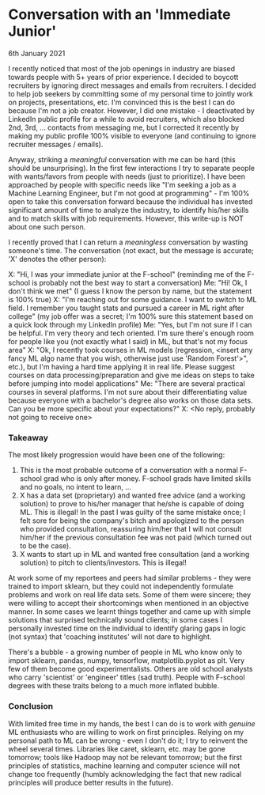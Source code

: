 # Conversation with an 'Immediate Junior'

6th January 2021

I recently noticed that most of the job openings in industry are biased towards people with 5+ years of prior experience. I decided to boycott recruiters by ignoring direct messages and emails from recruiters. I decided to help job seekers by committing some of my personal time to jointly work on projects, presentations, etc. I'm convinced this is the best I can do because I'm not a job creator. However, I did one mistake - I deactivated by LinkedIn public profile for a while to avoid recruiters, which also blocked 2nd, 3rd, ... contacts from messaging me, but I corrected it recently by making my public profile 100% visible to everyone (and continuing to ignore recruiter messages / emails).

Anyway, striking a *meaningful* conversation with me can be hard (this should be unsurprising). In the first few interactions I try to separate people with wants/favors from people with needs (just to prioritize). I have been approached by people with specific needs like "I'm seeking a job as a Machine Learning Engineer, but I'm not good at programming" - I'm 100% open to take this conversation forward because the individual has invested significant amount of time to analyze the industry, to identify his/her skills and to match skills with job requirements. However, this write-up is NOT about one such person.

I recently proved that I can return a *meaningless* conversation by wasting someone's time. The conversation (not exact, but the message is accurate; 'X' denotes the other person):

X: "Hi, I was your immediate junior at the F-school" (reminding me of the F-school is probably not the best way to start a conversation)
Me: "Hi! Ok, I don't think we met" (I guess I know the person by name, but the statement is 100% true)
X: "I'm reaching out for some guidance. I want to switch to ML field. I remember you taught stats and pursued a career in ML right after college" (my job offer was a secret; I'm 100% sure this statement based on a quick look through my LinkedIn profile)
Me: "Yes, but I'm not sure if I can be helpful. I'm very theory and tech oriented. I'm sure there's enough room for people like you (not exactly what I said) in ML, but that's not my focus area"
X: "Ok, I recently took courses in ML models (regression, <insert any fancy ML algo name that you wish, otherwise just use 'Random Forest'>", etc.), but I'm having a hard time applying it in real life. Please suggest courses on data processing/preparation and give me ideas on steps to take before jumping into model applications"
Me: "There are several practical courses in several platforms. I'm not sure about their differentiating value because everyone with a bachelor's degree also works on those data sets. Can you be more specific about your expectations?"
X: <No reply, probably not going to receive one>

### Takeaway

The most likely progression would have been one of the following:

1. This is the most probable outcome of a conversation with a normal F-school grad who is only after money. F-school grads have limited skills and no goals, no intent to learn, ...
2. X has a data set (proprietary) and wanted free advice (and a working solution) to prove to his/her manager that he/she is capable of doing ML. This is illegal! In the past I was guilty of the same mistake once; I felt sore for being the company's bitch and apologized to the person who provided consultation, reassuring him/her that I will not consult him/her if the previous consultation fee was not paid (which turned out to be the case).
3. X wants to start up in ML and wanted free consultation (and a working solution) to pitch to clients/investors. This is illegal!

At work some of my reportees and peers had similar problems - they were trained to import sklearn, but they could not independently formulate problems and work on real life data sets. Some of them were sincere; they were willing to accept their shortcomings when mentioned in an objective manner. In some cases we learnt things together and came up with simple solutions that surprised technically sound clients; in some cases I personally invested time on the individual to identify glaring gaps in logic (not syntax) that 'coaching institutes' will not dare to highlight.

There's a bubble - a growing number of people in ML who know only to import sklearn, pandas, numpy, tensorflow, matplotlib.pyplot as plt. Very few of them become good experimentalists. Others are old school analysts who carry 'scientist' or 'engineer' titles (sad truth). People with F-school degrees with these traits belong to a much more inflated bubble.

### Conclusion

With limited free time in my hands, the best I can do is to work with *genuine* ML enthusiasts who are willing to work on first principles. Relying on my personal path to ML can be wrong - even I don't do it; I try to reinvent the wheel several times. Libraries like caret, sklearn, etc. may be gone tomorrow; tools like Hadoop may not be relevant tomorrow; but the first principles of statistics, machine learning and computer science will not change too frequently (humbly acknowledging the fact that new radical principles will produce better results in the future).